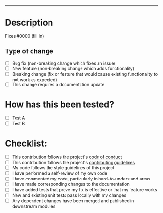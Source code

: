 <!--
## Please follow the guide below

- You will be asked some questions, please read them **carefully** and answer honestly
- Put an `x` into all the boxes [ ] relevant to your *pull request* (like that [x])
- Use *Preview* tab to see how your *pull request* will actually look like
-->

---

# Description

<!--
Please describe your contribution in an issue first, to see if it fits the roadmap of the project. This makes it easier 
for us and you to accept your contribution without requiring too much rework.
Please include a summary of the change and which issue is fixed. 
Please also include relevant motivation and context. 
List any dependencies that are required for this change. 
-->

Fixes #0000 (fill in)

## Type of change

<!--
From the following, please check the options that are relevant.
-->

- [ ] Bug fix (non-breaking change which fixes an issue)
- [ ] New feature (non-breaking change which adds functionality)
- [ ] Breaking change (fix or feature that would cause existing functionality to not work as expected)
- [ ] This change requires a documentation update

# How has this been tested?

<!--
Please describe the tests that you ran to verify your changes. 
Provide instructions so we can reproduce. 
Please also list any relevant details for your test configuration
-->

- [ ] Test A
- [ ] Test B

# Checklist:

- [ ] This contribution follows the project's [code of conduct](https://github.com/bosun-monitor/bosun/blob/master/CODE_OF_CONDUCT.md)
- [ ] This contribution follows the project's [contributing guidelines](https://github.com/bosun-monitor/bosun/blob/master/CONTRIBUTING.md)
- [ ] My code follows the style guidelines of this project
- [ ] I have performed a self-review of my own code
- [ ] I have commented my code, particularly in hard-to-understand areas
- [ ] I have made corresponding changes to the documentation
- [ ] I have added tests that prove my fix is effective or that my feature works
- [ ] New and existing unit tests pass locally with my changes
- [ ] Any dependent changes have been merged and published in downstream modules

